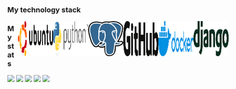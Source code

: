 
### My technology stack


<img style="float: right;" src="images/django-community.svg" width="80" height="80" />
<img style="float: right;" src="images/docker-3.svg" width="80" height="80" />
<img style="float: right;" src="images/github-2.svg" width="80" height="80" />
<img style="float: right;" src="images/postgresql.svg" width="80" height="80" />
<img style="float: right;" src="images/python-3.svg" width="80" height="80" />
<img style="float: right;" src="images/ubuntu-1.svg" width="80" height="80" />


### My stats

![](http://github-profile-summary-cards.vercel.app/api/cards/profile-details?username=antonysan&theme=vue)
![](http://github-profile-summary-cards.vercel.app/api/cards/repos-per-language?username=antonysan&theme=vue)
![](http://github-profile-summary-cards.vercel.app/api/cards/most-commit-language?username=antonysan&theme=vue)
![](http://github-profile-summary-cards.vercel.app/api/cards/stats?username=antonysan&theme=vue)
![](http://github-profile-summary-cards.vercel.app/api/cards/productive-time?username=antonysan&theme=vue&utcOffset=3)
